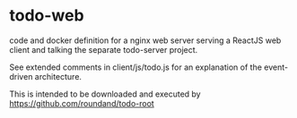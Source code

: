 # todo-web
code and docker definition for a nginx web server serving a ReactJS web client and talking the separate todo-server project.

See extended comments in client/js/todo.js for an explanation of the event-driven architecture.

This is intended to be downloaded and executed by https://github.com/roundand/todo-root
